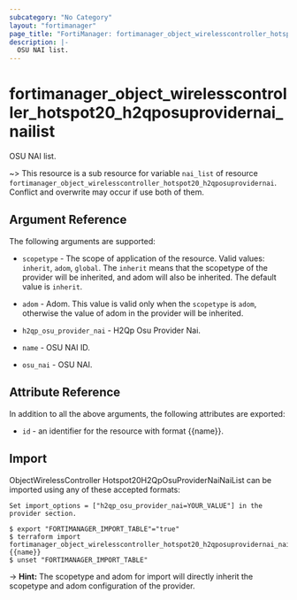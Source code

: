 ```yaml
---
subcategory: "No Category"
layout: "fortimanager"
page_title: "FortiManager: fortimanager_object_wirelesscontroller_hotspot20_h2qposuprovidernai_nailist"
description: |-
  OSU NAI list.
---
```


# fortimanager_object_wirelesscontroller_hotspot20_h2qposuprovidernai_nailist
OSU NAI list.

~> This resource is a sub resource for variable `nai_list` of resource `fortimanager_object_wirelesscontroller_hotspot20_h2qposuprovidernai`. Conflict and overwrite may occur if use both of them.



## Argument Reference


The following arguments are supported:

* `scopetype` - The scope of application of the resource. Valid values: `inherit`, `adom`, `global`. The `inherit` means that the scopetype of the provider will be inherited, and adom will also be inherited. The default value is `inherit`.
* `adom` - Adom. This value is valid only when the `scopetype` is `adom`, otherwise the value of adom in the provider will be inherited.
* `h2qp_osu_provider_nai` - H2Qp Osu Provider Nai.

* `name` - OSU NAI ID.
* `osu_nai` - OSU NAI.


## Attribute Reference

In addition to all the above arguments, the following attributes are exported:
* `id` - an identifier for the resource with format {{name}}.

## Import

ObjectWirelessController Hotspot20H2QpOsuProviderNaiNaiList can be imported using any of these accepted formats:
```
Set import_options = ["h2qp_osu_provider_nai=YOUR_VALUE"] in the provider section.

$ export "FORTIMANAGER_IMPORT_TABLE"="true"
$ terraform import fortimanager_object_wirelesscontroller_hotspot20_h2qposuprovidernai_nailist.labelname {{name}}
$ unset "FORTIMANAGER_IMPORT_TABLE"
```
-> **Hint:** The scopetype and adom for import will directly inherit the scopetype and adom configuration of the provider.
